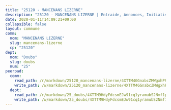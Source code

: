 ```yaml
---
title: "25120 - MANCENANS LIZERNE"
description: "25120 - MANCENANS LIZERNE | Entraide, Annonces, Initiatives"
date: 2020-01-11T14:09:21+09:00
collapsible: false
layout: commune
comm:
  nom: "MANCENANS LIZERNE"
  slug: mancenans-lizerne
  cp: "25120"
dept:
  nom: "Doubs"
  slug: doubs
  num: "25"
peerpad:
  comm:
    read_path: /r/markdown/25120_mancenans-lizerne/4XTTM4GGnabcZMWgxhPRBuxX8WFM1byGrdi38Ke3PYwtoeB8p
    write_path: /w/markdown/25120_mancenans-lizerne/4XTTM4GGnabcZMWgxhPRBuxX8WFM1byGrdi38Ke3PYwtoeB8p-K3TgUQ9xyMK9iiuDVZGoNSBRdUta8qQG3yGm5FdxqTnLee5MmwRntsf36XLnHkNXeke2nP5pFYYYyLJdZ8v2nSaCceqbG7XC2nyk5qpE4nSqn74Z37AqymcXpK2iXDmBiV1PUHV6
  dept:
    read_path: /r/markdown/25_doubs/4XTTM9HdyFdcsmEJw91cq1yramubS2Nmf1ps2s84xcMxY74Zv
    write_path: /w/markdown/25_doubs/4XTTM9HdyFdcsmEJw91cq1yramubS2Nmf1ps2s84xcMxY74Zv-K3TgURza6A4QY75MscA2g52nUX9tjMQaHW9mgBSgyRKNNp3M6gkaXA9iDDtpbSx22mTSZbQLYS1izbwsznz8e9u5BERCmGKxZ379xV2nAaDe1bGyxrjytc7G1EcbGtknRFYQ1Lxp
---
```


